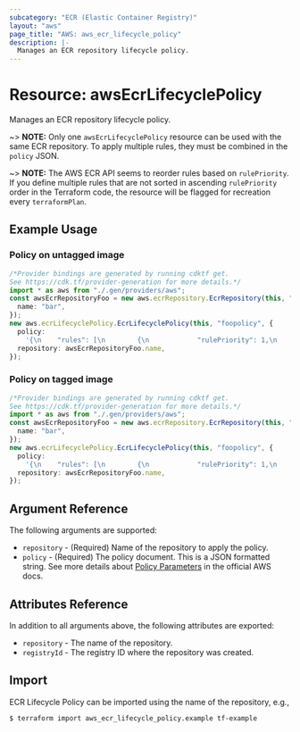 ```yaml
---
subcategory: "ECR (Elastic Container Registry)"
layout: "aws"
page_title: "AWS: aws_ecr_lifecycle_policy"
description: |-
  Manages an ECR repository lifecycle policy.
---
```


# Resource: awsEcrLifecyclePolicy

Manages an ECR repository lifecycle policy.

\~> **NOTE:** Only one `awsEcrLifecyclePolicy` resource can be used with the same ECR repository. To apply multiple rules, they must be combined in the `policy` JSON.

\~> **NOTE:** The AWS ECR API seems to reorder rules based on `rulePriority`. If you define multiple rules that are not sorted in ascending `rulePriority` order in the Terraform code, the resource will be flagged for recreation every `terraformPlan`.

## Example Usage

### Policy on untagged image

```typescript
/*Provider bindings are generated by running cdktf get.
See https://cdk.tf/provider-generation for more details.*/
import * as aws from "./.gen/providers/aws";
const awsEcrRepositoryFoo = new aws.ecrRepository.EcrRepository(this, "foo", {
  name: "bar",
});
new aws.ecrLifecyclePolicy.EcrLifecyclePolicy(this, "foopolicy", {
  policy:
    '{\n    "rules": [\n        {\n            "rulePriority": 1,\n            "description": "Expire images older than 14 days",\n            "selection": {\n                "tagStatus": "untagged",\n                "countType": "sinceImagePushed",\n                "countUnit": "days",\n                "countNumber": 14\n            },\n            "action": {\n                "type": "expire"\n            }\n        }\n    ]\n}\n',
  repository: awsEcrRepositoryFoo.name,
});

```

### Policy on tagged image

```typescript
/*Provider bindings are generated by running cdktf get.
See https://cdk.tf/provider-generation for more details.*/
import * as aws from "./.gen/providers/aws";
const awsEcrRepositoryFoo = new aws.ecrRepository.EcrRepository(this, "foo", {
  name: "bar",
});
new aws.ecrLifecyclePolicy.EcrLifecyclePolicy(this, "foopolicy", {
  policy:
    '{\n    "rules": [\n        {\n            "rulePriority": 1,\n            "description": "Keep last 30 images",\n            "selection": {\n                "tagStatus": "tagged",\n                "tagPrefixList": ["v"],\n                "countType": "imageCountMoreThan",\n                "countNumber": 30\n            },\n            "action": {\n                "type": "expire"\n            }\n        }\n    ]\n}\n',
  repository: awsEcrRepositoryFoo.name,
});

```

## Argument Reference

The following arguments are supported:

* `repository` - (Required) Name of the repository to apply the policy.
* `policy` - (Required) The policy document. This is a JSON formatted string. See more details about [Policy Parameters](http://docs.aws.amazon.com/AmazonECR/latest/userguide/LifecyclePolicies.html#lifecycle_policy_parameters) in the official AWS docs.

## Attributes Reference

In addition to all arguments above, the following attributes are exported:

* `repository` - The name of the repository.
* `registryId` - The registry ID where the repository was created.

## Import

ECR Lifecycle Policy can be imported using the name of the repository, e.g.,

```console
$ terraform import aws_ecr_lifecycle_policy.example tf-example
```
